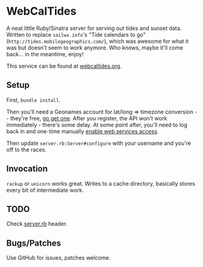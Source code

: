 # WebCalTides

A neat little Ruby/Sinatra server for serving out tides and sunset data.
Written to replace `sailwx.info`'s "Tide calendars to go"
(`http://tides.mobilegeographics.com/`), which was awesome for what it was but
doesn't seem to work anymore.  Who knows, maybe it'll come back... in the
meantime, enjoy!

This service can be found at [webcaltides.org](https://webcaltides.org).

## Setup

First, `bundle install`.

Then you'll need a Geonames account for lat/long => timezone conversion --
they're free, [go get one](https://www.geonames.org/login).  After you register,
the API won't work immediately - there's some delay.  At some point after,
you'll need to log back in and one-time manually [enable web services
access](https://www.geonames.org/manageaccount).

Then update `server.rb:Server#configure` with your username and you're off to
the races.

## Invocation

`rackup` or `unicorn` works great.  Writes to a cache directory, basically
stores every bit of intermediate work.

## TODO

Check [server.rb](https://github.com/jpr5/webcaltides/blob/master/server.rb) header.

## Bugs/Patches

Use GitHub for issues, patches welcome.

